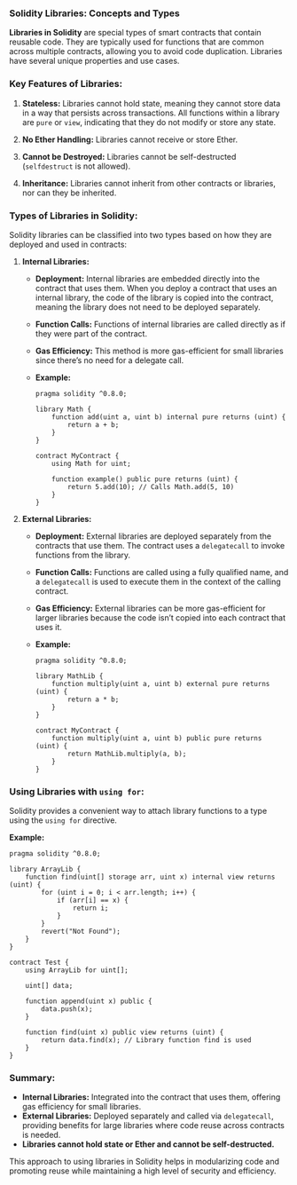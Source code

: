 ### Solidity Libraries: Concepts and Types

**Libraries in Solidity** are special types of smart contracts that contain reusable code. They are typically used for functions that are common across multiple contracts, allowing you to avoid code duplication. Libraries have several unique properties and use cases.

### Key Features of Libraries:
1. **Stateless:** Libraries cannot hold state, meaning they cannot store data in a way that persists across transactions. All functions within a library are `pure` or `view`, indicating that they do not modify or store any state.

2. **No Ether Handling:** Libraries cannot receive or store Ether.

3. **Cannot be Destroyed:** Libraries cannot be self-destructed (`selfdestruct` is not allowed).

4. **Inheritance:** Libraries cannot inherit from other contracts or libraries, nor can they be inherited.

### Types of Libraries in Solidity:
Solidity libraries can be classified into two types based on how they are deployed and used in contracts:

1. **Internal Libraries:**
   - **Deployment:** Internal libraries are embedded directly into the contract that uses them. When you deploy a contract that uses an internal library, the code of the library is copied into the contract, meaning the library does not need to be deployed separately.
   - **Function Calls:** Functions of internal libraries are called directly as if they were part of the contract.
   - **Gas Efficiency:** This method is more gas-efficient for small libraries since there’s no need for a delegate call.
   - **Example:**

     ```solidity
     pragma solidity ^0.8.0;

     library Math {
         function add(uint a, uint b) internal pure returns (uint) {
             return a + b;
         }
     }

     contract MyContract {
         using Math for uint;

         function example() public pure returns (uint) {
             return 5.add(10); // Calls Math.add(5, 10)
         }
     }
     ```

2. **External Libraries:**
   - **Deployment:** External libraries are deployed separately from the contracts that use them. The contract uses a `delegatecall` to invoke functions from the library.
   - **Function Calls:** Functions are called using a fully qualified name, and a `delegatecall` is used to execute them in the context of the calling contract.
   - **Gas Efficiency:** External libraries can be more gas-efficient for larger libraries because the code isn’t copied into each contract that uses it.
   - **Example:**

     ```solidity
     pragma solidity ^0.8.0;

     library MathLib {
         function multiply(uint a, uint b) external pure returns (uint) {
             return a * b;
         }
     }

     contract MyContract {
         function multiply(uint a, uint b) public pure returns (uint) {
             return MathLib.multiply(a, b);
         }
     }
     ```

### Using Libraries with `using for`:

Solidity provides a convenient way to attach library functions to a type using the `using for` directive.

**Example:**

```solidity
pragma solidity ^0.8.0;

library ArrayLib {
    function find(uint[] storage arr, uint x) internal view returns (uint) {
        for (uint i = 0; i < arr.length; i++) {
            if (arr[i] == x) {
                return i;
            }
        }
        revert("Not Found");
    }
}

contract Test {
    using ArrayLib for uint[];

    uint[] data;

    function append(uint x) public {
        data.push(x);
    }

    function find(uint x) public view returns (uint) {
        return data.find(x); // Library function find is used
    }
}
```

### Summary:

- **Internal Libraries:** Integrated into the contract that uses them, offering gas efficiency for small libraries.
- **External Libraries:** Deployed separately and called via `delegatecall`, providing benefits for large libraries where code reuse across contracts is needed.
- **Libraries cannot hold state or Ether and cannot be self-destructed.**

This approach to using libraries in Solidity helps in modularizing code and promoting reuse while maintaining a high level of security and efficiency.